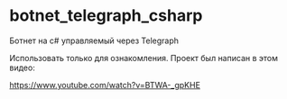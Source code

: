 # botnet_telegraph_csharp
Ботнет на c# управляемый через Telegraph

Использовать только для ознакомления.
Проект был написан в этом видео:

https://www.youtube.com/watch?v=BTWA-_gpKHE
